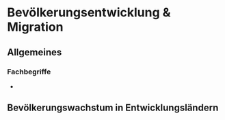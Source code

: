 # Bevölkerungsentwicklung & Migration

## Allgemeines

### Fachbegriffe
- 

## Bevölkerungswachstum in Entwicklungsländern
<!--stackedit_data:
eyJoaXN0b3J5IjpbMTU0NjgxNDcwMCwtNjA5Njk2Nzc5LC03NT
IxNjA4NzFdfQ==
-->